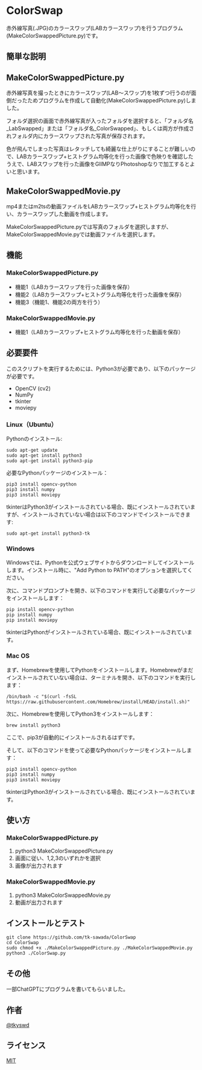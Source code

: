 # ColorSwap
赤外線写真(.JPG)のカラースワップ(LABカラースワップ)を行うプログラム(MakeColorSwappedPicture.py)です。
 
## 簡単な説明

## MakeColorSwappedPicture.py

赤外線写真を撮ったときにカラースワップ(LAB～スワップ)を1枚ずつ行うのが面倒だったためプログラムを作成して自動化(MakeColorSwappedPicture.py)しました。

フォルダ選択の画面で赤外線写真が入ったフォルダを選択すると、「フォルダ名_LabSwapped」または「フォルダ名_ColorSwapped」、もしくは両方が作成されフォルダ内にカラースワップされた写真が保存されます。

色が飛んでしまった写真はレタッチしても綺麗な仕上がりにすることが難しいので、LABカラースワップ+ヒストグラム均等化を行った画像で色映りを確認したうえで、LABスワップを行った画像をGIIMPなりPhotoshopなりで加工するとよいと思います。
 
## MakeColorSwappedMovie.py

mp4またはm2tsの動画ファイルをLABカラースワップ+ヒストグラム均等化を行い、カラースワップした動画を作成します。

MakeColorSwappedPicture.pyでは写真のフォルダを選択しますが、MakeColorSwappedMovie.pyでは動画ファイルを選択します。

## 機能

### MakeColorSwappedPicture.py
- 機能1（LABカラースワップを行った画像を保存）
- 機能2（LABカラースワップ+ヒストグラム均等化を行った画像を保存）
- 機能3（機能1、機能2の両方を行う）
 
### MakeColorSwappedMovie.py
- 機能1（LABカラースワップ+ヒストグラム均等化を行った動画を保存）

## 必要要件

このスクリプトを実行するためには、Python3が必要であり、以下のパッケージが必要です。

- OpenCV (cv2)
- NumPy
- tkinter
- moviepy

### Linux（Ubuntu）

Pythonのインストール:
```
sudo apt-get update
sudo apt-get install python3
sudo apt-get install python3-pip
```
必要なPythonパッケージのインストール：
```
pip3 install opencv-python
pip3 install numpy
pip3 install moviepy
```
tkinterはPython3がインストールされている場合、既にインストールされていますが、インストールされていない場合は以下のコマンドでインストールできます:
```
sudo apt-get install python3-tk
```
### Windows

Windowsでは、Pythonを公式ウェブサイトからダウンロードしてインストールします。インストール時に、"Add Python to PATH"のオプションを選択してください。

次に、コマンドプロンプトを開き、以下のコマンドを実行して必要なパッケージをインストールします：
```
pip install opencv-python
pip install numpy
pip install moviepy
```
tkinterはPythonがインストールされている場合、既にインストールされています。

### Mac OS

まず、Homebrewを使用してPythonをインストールします。Homebrewがまだインストールされていない場合は、ターミナルを開き、以下のコマンドを実行します：
```
/bin/bash -c "$(curl -fsSL https://raw.githubusercontent.com/Homebrew/install/HEAD/install.sh)"
```
次に、Homebrewを使用してPython3をインストールします：

```
brew install python3
```

ここで、pip3が自動的にインストールされるはずです。

そして、以下のコマンドを使って必要なPythonパッケージをインストールします：
```
pip3 install opencv-python
pip3 install numpy
pip3 install moviepy
```

tkinterはPython3がインストールされている場合、既にインストールされています。


## 使い方

### MakeColorSwappedPicture.py

1. python3 MakeColorSwappedPicture.py
2. 画面に従い、1,2,3のいずれかを選択
3. 画像が出力されます
 
### MakeColorSwappedMovie.py

1. python3 MakeColorSwappedMovie.py
2. 動画が出力されます

## インストールとテスト
 
```
git clone https://github.com/tk-sawada/ColorSwap
cd ColorSwap
sudo chmod +x ./MakeColorSwappedPicture.py ./MakeColorSwappedMovie.py
python3 ./ColorSwap.py
```
 
## その他
 
一部ChatGPTにプログラムを書いてもらいました。
 
## 作者
[@tkyswd](https://www.instagram.com/tkyswd/)

## ライセンス
 
[MIT](http://TomoakiTANAKA.mit-license.org)</blockquote>
